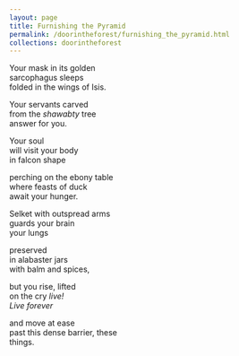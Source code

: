 ```yaml
---
layout: page
title: Furnishing the Pyramid
permalink: /doorintheforest/furnishing_the_pyramid.html
collections: doorintheforest
---
```


<p>Your mask in its golden <br>
sarcophagus sleeps<br>
folded in the wings of Isis.</p>
<p>Your servants carved <br>
from the <em>shawabty </em>tree <br>
answer for you.</p>
<p>Your soul<br>
will visit your body <br>
in falcon shape</p>
<p>perching on the ebony table <br>
where feasts of duck<br>
await your hunger.</p>
<p>Selket with outspread arms <br>
guards your brain<br>
your lungs</p>
<p>preserved<br>
in alabaster jars<br>
with balm and spices,</p>
<p>but you rise, lifted <br>
on the cry <em>live!</em><br>
<em>Live forever</em></p>
<p>and move at ease<br>
past this dense barrier, these <br>
things.</p>